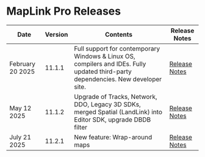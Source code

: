 # MapLink Pro Releases

| Date | Version | Contents | Release Notes |
| --- | --- | --- | --- |
| February 20 2025 | 11.1.1 | Full support for contemporary Windows & Linux OS, compilers and IDEs. Fully updated third-party dependencies. New developer site. | [Release Notes](11.1.1.0/release-notes) |
| May 12 2025 | 11.1.2 | Upgrade of Tracks, Network, DDO, Legacy 3D SDKs, merged Spatial (LandLink) into Editor SDK, upgrade DBDB filter | [Release Notes](11.1.2.0/release-notes) |
| July 21 2025 | 11.2.1 | New feature: Wrap-around maps | [Release Notes](11.2.1/release-notes) |
